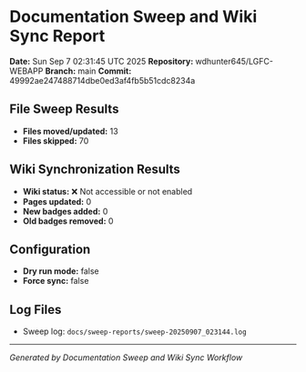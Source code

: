 # Documentation Sweep and Wiki Sync Report

**Date:** Sun Sep  7 02:31:45 UTC 2025
**Repository:** wdhunter645/LGFC-WEBAPP
**Branch:** main
**Commit:** 49992ae247488714dbe0ed3af4fb5b51cdc8234a

## File Sweep Results

- **Files moved/updated:** 13
- **Files skipped:** 70

## Wiki Synchronization Results

- **Wiki status:** ❌ Not accessible or not enabled
- **Pages updated:** 0
- **New badges added:** 0
- **Old badges removed:** 0

## Configuration

- **Dry run mode:** false
- **Force sync:** false

## Log Files

- Sweep log: `docs/sweep-reports/sweep-20250907_023144.log`

---
*Generated by Documentation Sweep and Wiki Sync Workflow*
